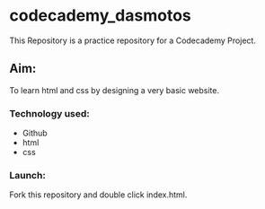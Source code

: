 # codecademy_dasmotos

This Repository is a practice repository for a Codecademy Project. 
## Aim: 
To learn html and css by designing a very basic website.

### Technology used:
- Github
- html
- css

### Launch:
Fork this repository and double click index.html.